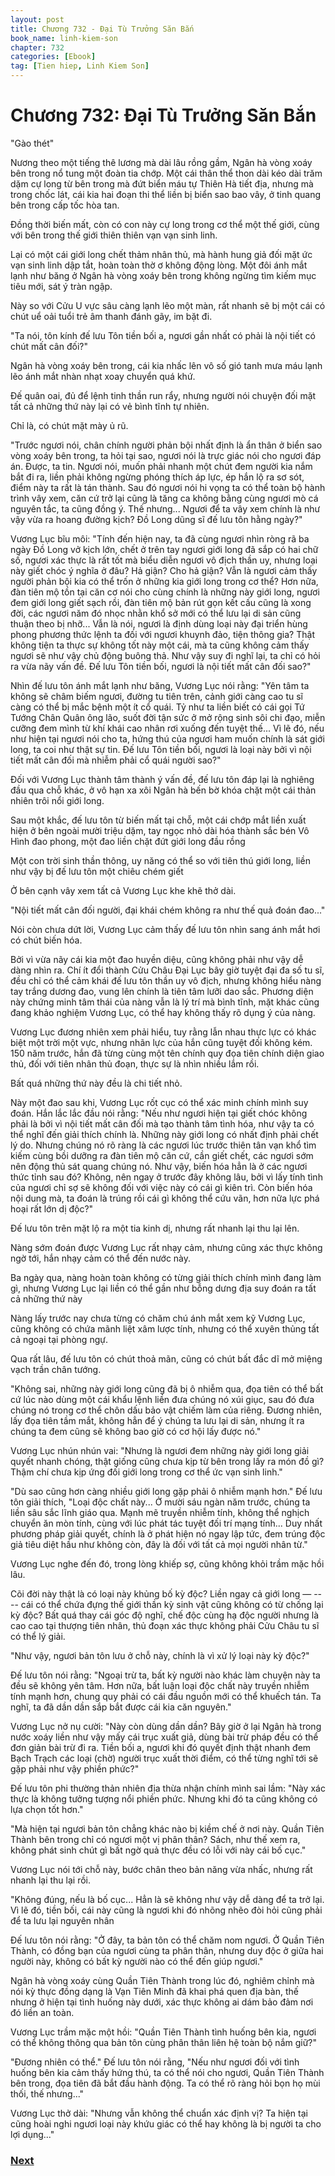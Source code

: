 ```yaml
---
layout: post
title: Chương 732 - Đại Tù Trưởng Săn Bắn
book_name: linh-kiem-son
chapter: 732
categories: [Ebook]
tag: [Tien hiep, Linh Kiem Son]
---
```


# Chương 732: Đại Tù Trưởng Săn Bắn

"Gào thét"

Nương theo một tiếng thê lương mà dài lâu rồng gầm, Ngân hà vòng xoáy bên trong nổ tung một đoàn tia chớp. Một cái thân thể thon dài kéo dài trăm dặm cự long từ bên trong mà đứt biển máu tự Thiên Hà tiết địa, nhưng mà trong chốc lát, cái kia hai đoạn thi thể liền bị biển sao bao vây, ở tinh quang bên trong cấp tốc hòa tan. 

Đồng thời biến mất, còn có con này cự long trong cơ thể một thế giới, cùng với bên trong thế giới thiên thiên vạn vạn sinh linh.

Lại có một cái giới long chết thảm nhân thủ, mà hành hung giả đối mặt ức vạn sinh linh dập tắt, hoàn toàn thờ ơ không động lòng. Một đôi ánh mắt lạnh như băng ở Ngân hà vòng xoáy bên trong không ngừng tìm kiếm mục tiêu mới, sát ý tràn ngập. 

Này so với Cửu U vực sâu càng lạnh lẽo một màn, rất nhanh sẽ bị một cái có chút uể oải tuổi trẻ âm thanh đánh gãy, im bặt đi.

"Ta nói, tôn kính đế lưu Tôn tiền bối a, ngươi gần nhất có phải là nội tiết có chút mất cân đối?"

Ngân hà vòng xoáy bên trong, cái kia nhấc lên vô số gió tanh mưa máu lạnh lẽo ánh mắt nhàn nhạt xoay chuyển quá khứ.

Đế quân oai, đủ để lệnh tinh thần run rẩy, nhưng người nói chuyện đối mặt tất cả những thứ này lại có vẻ bình tĩnh tự nhiên.

Chỉ là, có chút mặt mày ủ rũ.

"Trước ngươi nói, chân chính người phản bội nhất định là ẩn thân ở biển sao vòng xoáy bên trong, ta hỏi tại sao, ngươi nói là trực giác nói cho ngươi đáp án. Được, ta tin. Ngươi nói, muốn phải nhanh một chút đem người kia nắm bắt đi ra, liền phải không ngừng phóng thích áp lực, ép hắn lộ ra sơ sót, điểm này ta rất là tán thành. Sau đó ngươi nói hi vọng ta có thể toàn bộ hành trình vây xem, căn cứ trở lại cũng là tăng ca không bằng cùng ngươi mò cá nguyên tắc, ta cũng đồng ý. Thế nhưng... Ngươi để ta vây xem chính là như vậy vừa ra hoang đường kịch? Đồ Long dũng sĩ đế lưu tôn hằng ngày?"

Vương Lục bĩu môi: "Tính đến hiện nay, ta đã cùng ngươi nhìn ròng rã ba ngày Đồ Long vở kịch lớn, chết ở trên tay ngươi giới long đã sắp có hai chữ số, ngươi xác thực là rất tốt mà biểu diễn ngươi vô địch thần uy, nhưng loại này giết chóc ý nghĩa ở đâu? Hả giận? Cho hả giận? Vẫn là ngươi cảm thấy người phản bội kia có thể trốn ở những kia giới long trong cơ thể? Hơn nữa, đàn tiên mộ tồn tại căn cơ nói cho cùng chính là những này giới long, ngươi đem giới long giết sạch rồi, đàn tiên mộ bản rút gọn kết cấu cũng là xong đời, các ngươi năm đó nhọc nhằn khổ sở mới có thể lưu lại di sản cũng thuận theo bị nhỡ... Vẫn là nói, ngươi là định dùng loại này đại triển hùng phong phương thức lệnh ta đối với ngươi khuynh đảo, tiện thông gia? Thật không tiện ta thực sự không tốt này một cái, mà ta cũng không cảm thấy ngươi sẽ như vậy chủ động buông thả. Như vậy suy đi nghĩ lại, ta chỉ có hỏi ra vừa nãy vấn đề. Đế lưu Tôn tiền bối, ngươi là nội tiết mất cân đối sao?"

Nhìn đế lưu tôn ánh mắt lạnh như băng, Vương Lục nói rằng: "Yên tâm ta không sẽ châm biếm ngươi, đường tu tiên trên, cảnh giới càng cao tu sĩ càng có thể bị mắc bệnh một ít cổ quái. Tỷ như ta liền biết có cái gọi Tứ Tướng Chân Quân ông lão, suốt đời tận sức ở mở rộng sinh sôi chi đạo, miễn cưỡng đem mình từ khí khái cao nhân rơi xuống đến tuyệt thế... Vì lẽ đó, nếu như hiện tại ngươi nói cho ta, hứng thú của ngươi ham muốn chính là sát giới long, ta coi như thật sự tin. Đế lưu Tôn tiền bối, ngươi là loại này bởi vì nội tiết mất cân đối mà nhiễm phải cổ quái người sao?"

Đối với Vương Lục thành tâm thành ý vấn đề, đế lưu tôn đáp lại là nghiêng đầu qua chỗ khác, ở vô hạn xa xôi Ngân hà bến bờ khóa chặt một cái thản nhiên trôi nổi giới long. 

Sau một khắc, đế lưu tôn từ biến mất tại chỗ, một cái chớp mắt liền xuất hiện ở bên ngoài mười triệu dặm, tay ngọc nhỏ dài hóa thành sắc bén Vô Hình đao phong, một đao liền chặt đứt giới long đầu rồng

Một con trời sinh thần thông, uy năng có thể so với tiên thú giới long, liền như vậy bị đế lưu tôn một chiêu chém giết

Ở bên cạnh vây xem tất cả Vương Lục khe khẽ thở dài.

"Nội tiết mất cân đối người, đại khái chém không ra như thế quả đoán đao..."

Nói còn chưa dứt lời, Vương Lục cảm thấy đế lưu tôn nhìn sang ánh mắt hơi có chút biến hóa.

Bởi vì vừa nãy cái kia một đao huyền diệu, cũng không phải như vậy dễ dàng nhìn ra. Chí ít đổi thành Cửu Châu Đại Lục bây giờ tuyệt đại đa số tu sĩ, đều chỉ có thể cảm khái đế lưu tôn thần uy vô địch, nhưng không hiểu nàng tay trắng dương đao, vung lên chính là tiên tâm lưỡi dao sắc. Phương diện này chứng minh tâm thái của nàng vẫn là lý trí mà bình tĩnh, mặt khác cũng đang khảo nghiệm Vương Lục, có thể hay không thấy rõ dụng ý của nàng. 

Vương Lục đương nhiên xem phải hiểu, tuy rằng lẫn nhau thực lực có khác biệt một trời một vực, nhưng nhãn lực của hắn cũng tuyệt đối không kém. 150 năm trước, hắn đã từng cùng một tên chính quy đọa tiên chính diện giao thủ, đối với tiên nhân thủ đoạn, thực sự là nhìn nhiều lắm rồi. 

Bất quá những thứ này đều là chi tiết nhỏ.

Này một đao sau khi, Vương Lục rốt cục có thể xác minh chính mình suy đoán. Hắn lắc lắc đầu nói rằng: "Nếu như ngươi hiện tại giết chóc không phải là bởi vì nội tiết mất cân đối mà tạo thành tâm tình hóa, như vậy ta có thể nghĩ đến giải thích chính là. Những này giới long có nhất định phải chết lý do. Nhưng chúng nó rõ ràng là các ngươi lúc trước thiên tân vạn khổ tìm kiếm cùng bồi dưỡng ra đàn tiên mộ căn cứ, cần giết chết, các ngươi sớm nên động thủ sát quang chúng nó. Như vậy, biến hóa hẳn là ở các ngươi thức tỉnh sau đó? Không, nên ngay ở trước đây không lâu, bởi vì lấy tính tình của ngươi chỉ sợ sẽ không đối với việc này có cái gì kiên trì. Còn biến hóa nội dung mà, ta đoán là trúng rồi cái gì không thể cứu vãn, hơn nữa lực phá hoại rất lớn dị độc?"

Đế lưu tôn trên mặt lộ ra một tia kinh dị, nhưng rất nhanh lại thu lại lên.

Nàng sớm đoán được Vương Lục rất nhạy cảm, nhưng cũng xác thực không ngờ tới, hắn nhạy cảm có thể đến nước này.

Ba ngày qua, nàng hoàn toàn không có từng giải thích chính mình đang làm gì, nhưng Vương Lục lại liền có thể gần như bỗng dưng địa suy đoán ra tất cả những thứ này

Nàng lấy trước nay chưa từng có chăm chú ánh mắt xem kỹ Vương Lục, cũng không có chứa mãnh liệt xâm lược tính, nhưng có thể xuyên thủng tất cả ngoại tại phòng ngự. 

Qua rất lâu, đế lưu tôn có chút thoả mãn, cũng có chút bất đắc dĩ mở miệng vạch trần chân tướng.

"Không sai, những này giới long cũng đã bị ô nhiễm qua, đọa tiên có thể bất cứ lúc nào dùng một cái khẩu lệnh liền đưa chúng nó xúi giục, sau đó đưa chúng nó trong cơ thể chôn dấu bảo vật chiếm làm của riêng. Đương nhiên, lấy đọa tiên tầm mắt, không hẳn để ý chúng ta lưu lại di sản, nhưng ít ra chúng ta đem cũng sẽ không bao giờ có cơ hội lấy được nó."

Vương Lục nhún nhún vai: "Nhưng là ngươi đem những này giới long giải quyết nhanh chóng, thật giống cũng chưa kịp từ bên trong lấy ra món đồ gì? Thậm chí chưa kịp ứng đối giới long trong cơ thể ức vạn sinh linh."

"Dù sao cũng hơn càng nhiều giới long gặp phải ô nhiễm mạnh hơn." Đế lưu tôn giải thích, "Loại độc chất này... Ở mười sáu ngàn năm trước, chúng ta liền sâu sắc lĩnh giáo qua. Mạnh mẽ truyền nhiễm tính, không thể nghịch chuyển ăn mòn tính, cùng với lúc phát tác tuyệt đối trí mạng tính... Duy nhất phương pháp giải quyết, chính là ở phát hiện nó ngay lập tức, đem trúng độc giả tiêu diệt hầu như không còn, đây là đối với tất cả mọi người nhân từ."

Vương Lục nghe đến đó, trong lòng khiếp sợ, cũng không khỏi trầm mặc hồi lâu.

Cõi đời này thật là có loại này khủng bố kỳ độc? Liền ngay cả giới long — -- -- cái có thể chứa đựng thế giới thần kỳ sinh vật cũng không có từ chống lại kỳ độc? Bất quá thay cái góc độ nghĩ, chế độc cùng hạ độc người nhưng là cao cao tại thượng tiên nhân, thủ đoạn xác thực không phải Cửu Châu tu sĩ có thể lý giải.

"Như vậy, ngươi bản tôn lưu ở chỗ này, chính là vì xử lý loại này kỳ độc?"

Đế lưu tôn nói rằng: "Ngoại trừ ta, bất kỳ người nào khác làm chuyện này ta đều sẽ không yên tâm. Hơn nữa, bất luận loại độc chất này truyền nhiễm tính mạnh hơn, chung quy phải có cái đầu nguồn mới có thể khuếch tán. Ta nghĩ, ta đã dần dần sắp bắt được cái kia căn nguyên."

Vương Lục nở nụ cười: "Này còn dùng dần dần? Bây giờ ở lại Ngân hà trong nước xoáy liền như vậy mấy cái trục xuất giả, dùng bài trừ pháp đều có thể đơn giản bài trừ đi ra. Tiền bối a, ngươi khi đó quyết định thật nhanh đem Bạch Trạch các loại (chờ) người trục xuất thời điểm, có thể từng nghĩ tới sẽ gặp phải như vậy phiền phức?"

Đế lưu tôn phi thường thản nhiên địa thừa nhận chính mình sai lầm: "Này xác thực là không tưởng tượng nổi phiền phức. Nhưng khi đó ta cũng không có lựa chọn tốt hơn."

"Mà hiện tại ngươi bản tôn chẳng khác nào bị kiềm chế ở nơi này. Quần Tiên Thành bên trong chỉ có ngươi một vị phân thân? Sách, như thế xem ra, không phát sinh chút gì bất ngờ quả thực đều có lỗi với này cái bố cục."

Vương Lục nói tới chỗ này, bước chân theo bản năng vừa nhấc, nhưng rất nhanh lại thu lại rồi.

"Không đúng, nếu là bố cục... Hẳn là sẽ không như vậy dễ dàng để ta trở lại. Vì lẽ đó, tiền bối, cái này cũng là ngươi khi đó nhõng nhẽo đòi hỏi cũng phải để ta lưu lại nguyên nhân

Đế lưu tôn nói rằng: "Ở đây, ta bản tôn có thể chăm nom ngươi. Ở Quần Tiên Thành, có đồng bạn của ngươi cùng ta phân thân, nhưng duy độc ở giữa hai người này, không có bất kỳ người nào có thể đến giúp ngươi."

Ngân hà vòng xoáy cùng Quần Tiên Thành trong lúc đó, nghiêm chỉnh mà nói kỳ thực đồng dạng là Vạn Tiên Minh đã khai phá quen địa bàn, thế nhưng ở hiện tại tình huống này dưới, xác thực không ai dám bảo đảm nơi đó liền an toàn. 

Vương Lục trầm mặc một hồi: "Quần Tiên Thành tình huống bên kia, ngươi có thể không thông qua bản tôn cùng phân thân liên hệ toàn bộ nắm giữ?"

"Đương nhiên có thể." Đế lưu tôn nói rằng, "Nếu như ngươi đối với tình huống bên kia cảm thấy hứng thú, ta có thể nói cho ngươi, Quần Tiên Thành bên trong, đọa tiên đã bắt đầu hành động. Ta có thể rõ ràng hỏi bọn họ mùi thối, thế nhưng..."

Vương Lục thở dài: "Nhưng vẫn không thể chuẩn xác định vị? Ta hiện tại cũng hoài nghi ngươi loại này khứu giác có thể hay không là bị người ta cho lợi dụng..."

### [Next](./chuong-733.html)
